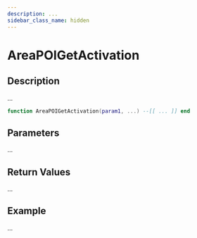 ```yaml
---
description: ...
sidebar_class_name: hidden
---
```


# AreaPOIGetActivation

## Description

...

```lua
function AreaPOIGetActivation(param1, ...) --[[ ... ]] end
```

## Parameters

...

## Return Values

...

## Example

...

